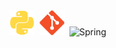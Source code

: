 <div>
  <img src="https://github.com/devicons/devicon/blob/master/icons/python/python-plain.svg" title="Spring" alt="Spring" width="40" height="40"/>&nbsp;
  <img src="https://github.com/devicons/devicon/blob/master/icons/git/git-original.svg" title="Spring" alt="Spring" width="40" height="40"/>&nbsp;
  <img src="https://docs.aiogram.dev/en/latest/_static/logo.png" itle="Spring" alt="Spring" width="40" height="40"/>&nbsp;
</div>

